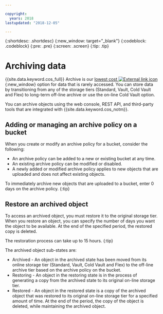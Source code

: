 ```yaml
---

copyright:
  years: 2018
lastupdated: "2018-12-05"

---
```

{:shortdesc: .shortdesc}
{:new_window: target="_blank"}
{:codeblock: .codeblock}
{:pre: .pre}
{:screen: .screen}
{:tip: .tip}


# Archiving data

{{site.data.keyword.cos_full}} Archive is our [lowest cost ![External link icon](../../icons/launch-glyph.svg "External link icon")](
https://www.ibm.com/cloud-computing/bluemix/pricing-object-storage){:new_window} option for data that is rarely accessed. You can store data by transitioning from any of the storage tiers (Standard, Vault, Cold Vault and Flex) to long-term off-line archive or use the on-line Cold Vault option.

You can archive objects using the web console, REST API, and third-party tools that are integrated with {{site.data.keyword.cos_notm}}.

## Adding or managing an archive policy on a bucket

When you create or modify an archive policy for a bucket, consider the following:

* An archive policy can be added to a new or existing bucket at any time.
* An existing archive policy can be modified or disabled.
* A newly added or modified archive policy applies to new objects that are uploaded and does not affect existing objects.

To immediately archive new objects that are uploaded to a bucket, enter 0 days on the archive policy.
{:tip}

## Restore an archived object

To access an archived object, you must restore it to the original storage tier. When you restore an object, you can specify the number of days you want the object to be available. At the end of the specified period, the restored copy is deleted.

The restoration process can take up to 15 hours.
{:tip}

The archived object sub-states are:

* Archived - An object in the archived state has been moved from its online storage tier (Standard, Vault, Cold Vault and Flex) to the off-line archive tier based on the archive policy on the bucket.
* Restoring - An object in the restoring state is in the process of generating a copy from the archived state to its original on-line storage tier.
* Restored - An object in the restored state is a copy of the archived object that was restored to its original on-line storage tier for a specified amount of time. At the end of the period, the copy of the object is deleted, while maintaining the archived object.
